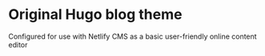 # Original Hugo blog theme

Configured for use with Netlify CMS as a basic user-friendly online content editor
